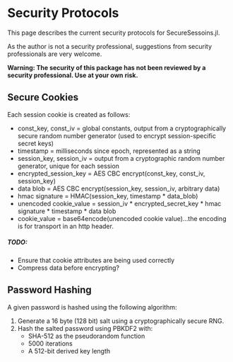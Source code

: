 # Security Protocols

This page describes the current security protocols for SecureSessoins.jl.

As the author is not a security professional, suggestions from security professionals are very welcome.

**Warning: The security of this package has not been reviewed by a security professional. Use at your own risk.**


## Secure Cookies
Each session cookie is created as follows:

- const_key, const_iv     = global constants, output from a cryptographically secure random number generator (used to encrypt session-specific secret keys)
- timestamp               = milliseconds since epoch, represented as a string
- session_key, session_iv = output from a cryptographic random number generator, unique for each session
- encrypted_session_key   = AES CBC encrypt(const_key, const_iv, session_key)
- data blob               = AES CBC encrypt(session_key, session_iv, arbitrary data)
- hmac signature          = HMAC(session_key, timestamp * data_blob)
- unencoded cookie_value  = session_iv * encrypted_secret_key * hmac signature * timestamp * data blob
- cookie_value            = base64encode(unencoded cookie value)...the encoding is for transport in an http header.

##### TODO:

- Ensure that cookie attributes are being used correctly
- Compress data before encrypting?


## Password Hashing

A given password is hashed using the following algorithm:

1. Generate a 16 byte (128 bit) salt using a cryptographically secure RNG.
2. Hash the salted password using PBKDF2 with:
	- SHA-512 as the pseudorandom function
	- 5000 iterations
	- A 512-bit derived key length
